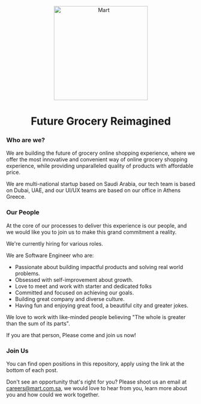 <p align="center">
<img src="https://i.ibb.co/nBgYWwc/logo-en.png" alt="Mart" width="250"/>
  </p>
  
<h1 align="center">Future Grocery Reimagined</h1>

### Who are we?
We are building the future of grocery online shopping experience, where we offer the most innovative and convenient way of online grocery shopping experience, while providing unparalleled quality of products with affordable price.
 
We are multi-national startup based on Saudi Arabia, our tech team is based on Dubai, UAE, and our UI/UX teams are based on our office in Athens Greece.

### Our People
At the core of our processes to deliver this experience is our people, and we would like you to join us to make this grand commitment a reality.

We're currently hiring for various roles. 

We are Software Engineer who are:
- Passionate about building impactful products and solving real world problems.
- Obsessed with self-improvement about growth.
- Love to meet and work with starter and dedicated folks 
- Committed and focused on achieving our goals.
- Building great company and diverse culture. 
- Having fun and enjoying great food, a beautiful city and greater jokes.

We love to work with like-minded people believing "The whole is greater than the sum of its parts".
 
If you are that person, Please come and join us now! 

### Join Us
You can find open positions in this repository, apply using the link at the bottom of each post. 

Don't see an opportunity that's right for you? Please shoot us an email at careers@mart.com.sa, we would love to hear from you, learn more about you and how could we work together.
